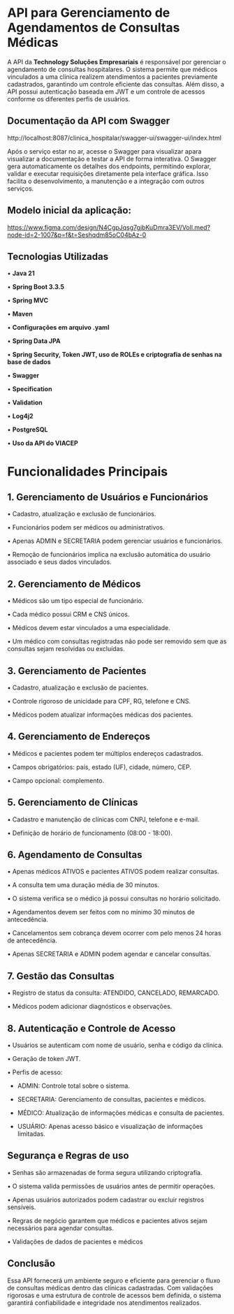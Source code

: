 
# API para Gerenciamento de Agendamentos de Consultas Médicas
A API da **Technology Soluções Empresariais** é responsável por gerenciar o agendamento de consultas hospitalares. O sistema permite que médicos vinculados a uma clínica realizem atendimentos a pacientes previamente cadastrados, garantindo um controle eficiente das consultas. Além disso, a API possui autenticação baseada em JWT e um controle de acessos conforme os diferentes perfis de usuários.

## Documentação da API com Swagger
http://localhost:8087/clinica_hospitalar/swagger-ui/swagger-ui/index.html

Após o serviço estar no ar, acesse o Swagger para visualizar apara visualizar a documentação e testar a API de forma interativa. O Swagger gera automaticamente os detalhes dos endpoints, permitindo explorar, validar e executar requisições diretamente pela interface gráfica. Isso facilita o desenvolvimento, a manutenção e a integração com outros serviços.

## Modelo inicial da aplicação:

https://www.figma.com/design/N4CgpJqsg7gjbKuDmra3EV/Voll.med?node-id=2-1007&p=f&t=Seshqdm85oC04bAz-0

## Tecnologias Utilizadas
•	**Java 21**

•	**Spring Boot 3.3.5**

•	**Spring MVC**

•	**Maven**

•	**Configurações em arquivo .yaml**

•	**Spring Data JPA**

•	**Spring Security, Token JWT, uso de ROLEs e criptografia de senhas na base de dados**

• **Swagger**

• **Specification**

• **Validation**

•  **Log4j2**

•	**PostgreSQL**

•	**Uso da API do VIACEP**


# Funcionalidades Principais
## 1. Gerenciamento de Usuários e Funcionários
•	Cadastro, atualização e exclusão de funcionários.

•	Funcionários podem ser médicos ou administrativos.

•	Apenas ADMIN e SECRETARIA podem gerenciar usuários e funcionários.

•	Remoção de funcionários implica na exclusão automática do usuário associado e seus dados vinculados.

## 2. Gerenciamento de Médicos

•	Médicos são um tipo especial de funcionário.

•	Cada médico possui CRM e CNS únicos.

•	Médicos devem estar vinculados a uma especialidade.

•	Um médico com consultas registradas não pode ser removido sem que as consultas sejam resolvidas ou excluídas.


## 3. Gerenciamento de Pacientes
•	Cadastro, atualização e exclusão de pacientes.

•	Controle rigoroso de unicidade para CPF, RG, telefone e CNS.

•	Médicos podem atualizar informações médicas dos pacientes.

## 4. Gerenciamento de Endereços

•	Médicos e pacientes podem ter múltiplos endereços cadastrados.

•	Campos obrigatórios: país, estado (UF), cidade, número, CEP.

•	Campo opcional: complemento.

## 5. Gerenciamento de Clínicas

•	Cadastro e manutenção de clínicas com CNPJ, telefone e e-mail.

•	Definição de horário de funcionamento (08:00 - 18:00).

## 6. Agendamento de Consultas

•	Apenas médicos ATIVOS e pacientes ATIVOS podem realizar consultas.

•	A consulta tem uma duração média de 30 minutos.

•	O sistema verifica se o médico já possui consultas no horário solicitado.

•	Agendamentos devem ser feitos com no mínimo 30 minutos de antecedência.

•	Cancelamentos sem cobrança devem ocorrer com pelo menos 24 horas de antecedência.

•	Apenas SECRETARIA e ADMIN podem agendar e cancelar consultas.

## 7. Gestão das Consultas

•	Registro de status da consulta: ATENDIDO, CANCELADO, REMARCADO.

•	Médicos podem adicionar diagnósticos e observações.

## 8. Autenticação e Controle de Acesso

•	Usuários se autenticam com nome de usuário, senha e código da clínica.

•	Geração de token JWT.

•	Perfis de acesso:

- ADMIN: Controle total sobre o sistema.

- SECRETARIA: Gerenciamento de consultas, pacientes e médicos.

- MÉDICO: Atualização de informações médicas e consulta de pacientes.

- USUÁRIO: Apenas acesso básico e visualização de informações limitadas.

## Segurança e Regras de uso

•	Senhas são armazenadas de forma segura utilizando criptografia.

•	O sistema valida permissões de usuários antes de permitir operações.

•	Apenas usuários autorizados podem cadastrar ou excluir registros sensíveis.

•	Regras de negócio garantem que médicos e pacientes ativos sejam necessários para agendar consultas.

•	Validações de dados de pacientes e médicos 

## Conclusão
Essa API fornecerá um ambiente seguro e eficiente para gerenciar o fluxo de consultas médicas dentro das clínicas cadastradas. Com validações rigorosas e uma estrutura de controle de acessos bem definida, o sistema garantirá confiabilidade e integridade nos atendimentos realizados.

